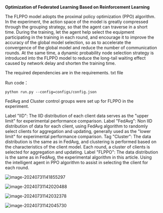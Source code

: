 **Optimization of Federated Learning Based on Reinforcement Learning**



The FLPPO model adopts the proximal policy optimization (PPO) algorithm. In the experiment, the action space of the model is greatly compressed through the grouping strategy, so that the agent can traverse in a short time. During the training, let the agent help select the equipment participating in the training in each round, and encourage it to improve the accuracy of the global model selection, so as to accelerate the convergence of the global model and reduce the number of communication rounds. At the same time, a dynamic probability node selection strategy is introduced into the FLPPO model to reduce the long-tail waiting effect caused by network delay and shorten the training time.



The required dependencies are in the requirements. txt file

Run code：

```
python run.py --config=configs/config.json 
```





FedAvg and Cluster control groups were set up for FLPPO in the experiment.



Label "IID": The IID distribution of each client data serves as the "upper limit" for experimental performance comparison.
Label "FedAvg": Non IID distribution of data for each client, using FedAvg algorithm to randomly select clients for aggregation and updating, generally used as the "lower limit" for experimental performance comparison.
Tag "Cluster": The data distribution is the same as in FedAvg, and clustering is performed based on the characteristics of the client model. Each round, a cluster of clients is selected for aggregation and updating.
Label "FLPPO": The data distribution is the same as in FedAvg, the experimental algorithm in this article. Using the intelligent agent in PPO algorithm to assist in selecting the client for each round.

![image-20240731141855297](assets/image-20240731141855297.png)



![image-20240731142020488](assets/image-20240731142020488.png)

![image-20240731142032378](assets/image-20240731142032378.png)



![image-20240731142045730](assets/image-20240731142045730.png)